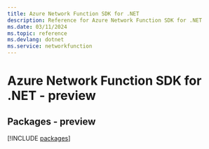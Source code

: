 ```yaml
---
title: Azure Network Function SDK for .NET
description: Reference for Azure Network Function SDK for .NET
ms.date: 03/11/2024
ms.topic: reference
ms.devlang: dotnet
ms.service: networkfunction
---
```

# Azure Network Function SDK for .NET - preview
## Packages - preview
[!INCLUDE [packages](network-function-index.md)]